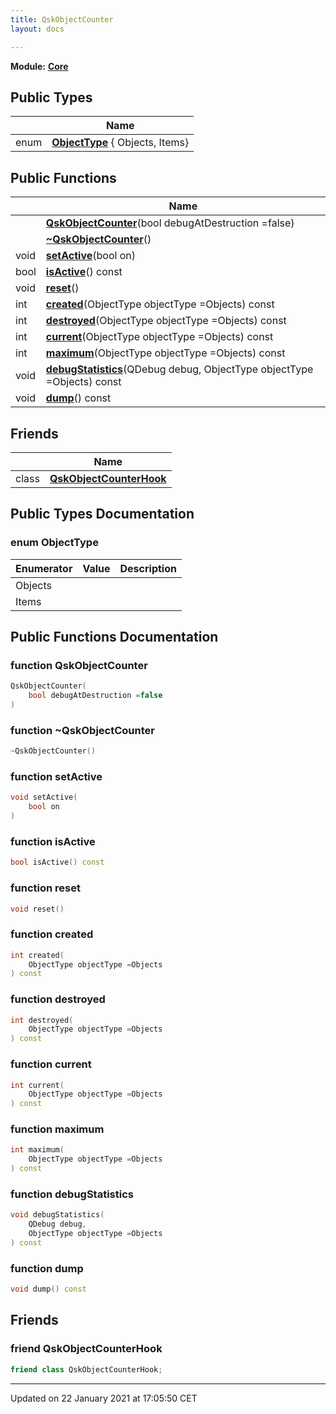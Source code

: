 ```yaml
---
title: QskObjectCounter
layout: docs

---
```



**Module:** **[Core](/docs/modules/group___core/)**



## Public Types

|                | Name           |
| -------------- | -------------- |
| enum| **[ObjectType](/docs/classes/class_qsk_object_counter/#enum-objecttype)** { Objects, Items} |

## Public Functions

|                | Name           |
| -------------- | -------------- |
| | **[QskObjectCounter](/docs/classes/class_qsk_object_counter/#function-qskobjectcounter)**(bool debugAtDestruction =false) |
| | **[~QskObjectCounter](/docs/classes/class_qsk_object_counter/#function-~qskobjectcounter)**() |
| void | **[setActive](/docs/classes/class_qsk_object_counter/#function-setactive)**(bool on) |
| bool | **[isActive](/docs/classes/class_qsk_object_counter/#function-isactive)**() const |
| void | **[reset](/docs/classes/class_qsk_object_counter/#function-reset)**() |
| int | **[created](/docs/classes/class_qsk_object_counter/#function-created)**(ObjectType objectType =Objects) const |
| int | **[destroyed](/docs/classes/class_qsk_object_counter/#function-destroyed)**(ObjectType objectType =Objects) const |
| int | **[current](/docs/classes/class_qsk_object_counter/#function-current)**(ObjectType objectType =Objects) const |
| int | **[maximum](/docs/classes/class_qsk_object_counter/#function-maximum)**(ObjectType objectType =Objects) const |
| void | **[debugStatistics](/docs/classes/class_qsk_object_counter/#function-debugstatistics)**(QDebug debug, ObjectType objectType =Objects) const |
| void | **[dump](/docs/classes/class_qsk_object_counter/#function-dump)**() const |

## Friends

|                | Name           |
| -------------- | -------------- |
| class | **[QskObjectCounterHook](/docs/classes/class_qsk_object_counter/#friend-qskobjectcounterhook)**  |

## Public Types Documentation

### enum ObjectType

| Enumerator | Value | Description |
| ---------- | ----- | ----------- |
| Objects | |   |
| Items | |   |




## Public Functions Documentation

### function QskObjectCounter

```cpp
QskObjectCounter(
    bool debugAtDestruction =false
)
```


### function ~QskObjectCounter

```cpp
~QskObjectCounter()
```


### function setActive

```cpp
void setActive(
    bool on
)
```


### function isActive

```cpp
bool isActive() const
```


### function reset

```cpp
void reset()
```


### function created

```cpp
int created(
    ObjectType objectType =Objects
) const
```


### function destroyed

```cpp
int destroyed(
    ObjectType objectType =Objects
) const
```


### function current

```cpp
int current(
    ObjectType objectType =Objects
) const
```


### function maximum

```cpp
int maximum(
    ObjectType objectType =Objects
) const
```


### function debugStatistics

```cpp
void debugStatistics(
    QDebug debug,
    ObjectType objectType =Objects
) const
```


### function dump

```cpp
void dump() const
```


## Friends

### friend QskObjectCounterHook

```cpp
friend class QskObjectCounterHook;
```


-------------------------------

Updated on 22 January 2021 at 17:05:50 CET
